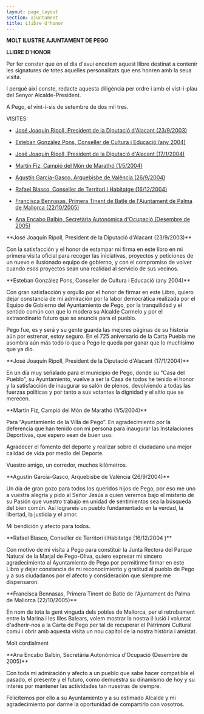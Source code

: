```yaml
---
layout: page_layout
section: ajuntament
title: Llibre d'honor
---
```


**MOLT ILUSTRE AJUNTAMENT DE PEGO**

**LLIBRE D'HONOR**

Per fer constar que en el dia d'avui encetem aquest llibre destinat a contenir les signatures de totes aquelles personalitats que ens honren amb la seua visita.

I perquè així conste, redacte aquesta diligència per ordre i amb el vist-i-plau del Senyor Alcalde-President.

A Pego, el vint-i-sis de setembre de dos mil tres.

VISITES:

* [José Joaquín Ripoll, President de la Diputació d'Alacant (23/9/2003)](#ripoll1)

* [Esteban González Pons, Conseller de Cultura i Educació (any 2004)](#pons)

* [José Joaquín Ripoll, President de la Diputació d'Alacant (17/1/2004)](#ripoll2)

* [Martín Fiz, Campió del Món de Marathó (1/5/2004)](#fiz)

* [Agustín García-Gasco, Arquebisbe de València (26/9/2004)](#garcia-gasco)

* [Rafael Blasco, Conseller de Territori i Habitatge (16/12/2004)](#blasco)

* [Francisca Bennasas, Primera Tinent de Batle de l'Ajuntament de Palma de Mallorca (22/10/2005)](#bennasas)

* [Ana Encabo Balbín, Secretària Autonòmica d'Ocupació (Desembre de 2005)](#encabo)

<div class="ripoll1" markdown="1">
**José Joaquín Ripoll, President de la Diputació d'Alacant (23/9/2003)**

Con la satisfacción y el honor de estampar mi firma en este libro en mi primera visita oficial para recoger las iniciativas, proyectos y peticiones de un nuevo e ilusionado equipo de gobierno, y con el compromiso de volver cuando esos proyectos sean una realidad al servicio de sus vecinos.
</div>

<div class="pons" markdown="1">
**Esteban González Pons, Conseller de Cultura i Educació (any 2004)**

Con gran satisfacción y orgullo por el honor de firmar en este Libro, quiero dejar constancia de mi admiración por la labor democrática realizada por el Equipo de Gobierno del Ayuntamiento de Pego, por la tranquilidad y el sentido común con que lo modera su Alcalde Carmelo y por el extraordinario futuro que se anuncia para el pueblo.

Pego fue, es y será y su gente guarda las mejores páginas de su historia aún por estrenar, estoy seguro. En el 725 aniversario de la Carta Puebla me asombra aún más todo lo que a Pego le queda por ganar que lo muchísimo que ya dio.
</div>

<div class="ripoll2" markdown="1">
**José Joaquín Ripoll, President de la Diputació d'Alacant (17/1/2004)**

En un día muy señalado para el municipio de Pego, donde su “Casa del Pueblo”, su Ayuntamiento, vuelve a ser la Casa de todos he tenido el honor y la satisfacción de inaugurar su salón de plenos, devolviendo a todas las fuerzas políticas y por tanto a sus votantes la dignidad y el sitio que se merecen.
</div>

<div class="fiz" markdown="1">
**Martín Fiz, Campió del Món de Marathó (1/5/2004)**

Para “Ayuntamiento de la Villa de Pego”. En agradecimiento por la deferencia que han tenido con mi persona para inaugurar las Instalaciones Deportivas, que espero sean de buen uso.

Agradecer el fomento del deporte y realizar sobre el ciudadano una mejor calidad de vida por medio del Deporte.

Vuestro amigo, un corredor, muchos kilómetros.
</div>

<div class="garcia-gasco" markdown="1">
**Agustín García-Gasco, Arquebisbe de València (26/9/2004)**

Un día de gran gozo para todos los queridos hijos de Pego, por eso me uno a vuestra alegría y pido al Señor Jesús a quien veremos bajo el misterio de su Pasión que vuestro trabajo en unidad de sentimientos sea la búsqueda del bien común. Así lograreis un pueblo fundamentado en la verdad, la libertad, la justicia y el amor.

Mi bendición y afecto para todos.
</div>

<div class="blasco" markdown="1">
**Rafael Blasco, Conseller de Territori i Habitatge (16/12/2004 )**

Con motivo de mi visita a Pego para constituir la Junta Rectora del Parque Natural de la Marjal de Pego-Oliva, quiero expresar mi sincero agradecimiento al Ayuntamiento de Pego por permitirme firmar en este Libro y dejar constancia de mi reconocimiento y gratitud al pueblo de Pego y a sus ciudadanos por el afecto y consideración que siempre me dispensaron.
</div>

<div class="bennasas" markdown="1">
**Francisca Bennasas, Primera Tinent de Batle de l'Ajuntament de Palma de Mallorca (22/10/2005)**

En nom de tota la gent vinguda dels pobles de Mallorca, per el retrobament entre la Marina i les Illes Balears, volem mostrar la nostra il·lusió i voluntat d'adherir-nos a la Carta de Pego per tal de recuperar el Patrimoni Cultural comú i obrir amb aquesta visita un nou capítol de la nostra història i amistat.

Molt cordialment
</div>

<div class="encabo" markdown="1">
**Ana Encabo Balbín, Secretària Autonòmica d'Ocupació (Desembre de 2005)**

Con toda mi admiración y afecto a un pueblo que sabe hacer compatible el pasado, el presente y el futuro, como demuestra su dinamismo de hoy y su interés por mantener las actividades tan nuestras de siempre.

Felicitemos por ello a su Ayuntamiento y a su estimado Alcalde y mi agradecimiento por darme la oportunidad de compartirlo con vosotros.
</div>